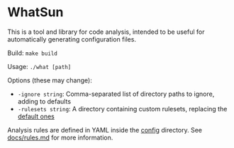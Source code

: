 # WhatSun

This is a tool and library for code analysis, intended to be useful for automatically generating configuration files.

Build: `make build`

Usage: `./what [path]`

Options (these may change):
* `-ignore string`: Comma-separated list of directory paths to ignore, adding to defaults
* `-rulesets string`: A directory containing custom rulesets, replacing the [default ones](config)

Analysis rules are defined in YAML inside the [config](config) directory. See [docs/rules.md](docs/rules.md) for more information.
